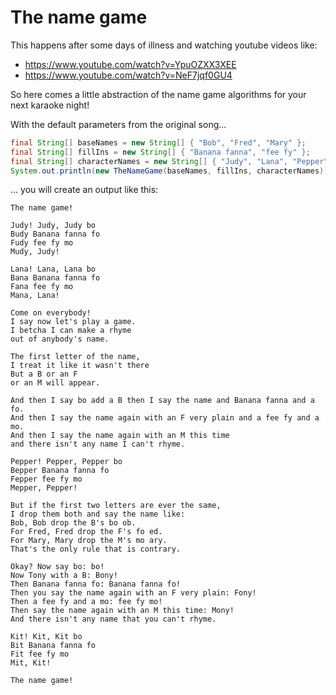 The name game
=============

This happens after some days of illness and watching youtube videos like:
* https://www.youtube.com/watch?v=YpuOZXX3XEE
* https://www.youtube.com/watch?v=NeF7jqf0GU4

So here comes a little abstraction of the name game algorithms for your next karaoke night!

With the default parameters from the original song...
````java
final String[] baseNames = new String[] { "Bob", "Fred", "Mary" };
final String[] fillIns = new String[] { "Banana fanna", "fee fy" };
final String[] characterNames = new String[] { "Judy", "Lana", "Pepper", "Tony", "Kit" };
System.out.println(new TheNameGame(baseNames, fillIns, characterNames));
````

... you will create an output like this:
````
The name game!

Judy! Judy, Judy bo
Budy Banana fanna fo
Fudy fee fy mo
Mudy, Judy!

Lana! Lana, Lana bo
Bana Banana fanna fo
Fana fee fy mo
Mana, Lana!

Come on everybody!
I say now let's play a game.
I betcha I can make a rhyme
out of anybody's name.

The first letter of the name,
I treat it like it wasn't there
But a B or an F
or an M will appear.

And then I say bo add a B then I say the name and Banana fanna and a fo.
And then I say the name again with an F very plain and a fee fy and a mo.
And then I say the name again with an M this time
and there isn't any name I can't rhyme.

Pepper! Pepper, Pepper bo
Bepper Banana fanna fo
Fepper fee fy mo
Mepper, Pepper!

But if the first two letters are ever the same,
I drop them both and say the name like:
Bob, Bob drop the B's bo ob.
For Fred, Fred drop the F's fo ed.
For Mary, Mary drop the M's mo ary.
That's the only rule that is contrary.

Okay? Now say bo: bo!
Now Tony with a B: Bony!
Then Banana fanna fo: Banana fanna fo!
Then you say the name again with an F very plain: Fony!
Then a fee fy and a mo: fee fy mo!
Then say the name again with an M this time: Mony!
And there isn't any name that you can't rhyme.

Kit! Kit, Kit bo
Bit Banana fanna fo
Fit fee fy mo
Mit, Kit!

The name game!
````
